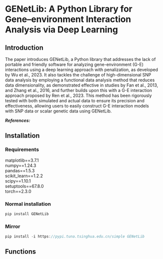 # GENetLib: A Python Library for Gene–environment Interaction Analysis via Deep Learning
## Introduction
The paper introduces GENetLib, a Python library that addresses the lack of portable and friendly software for analyzing gene-environment (G-E) interactions using a deep learning approach with penalization, as developed by Wu et al., 2023. It also tackles the challenge of high-dimensional SNP data analysis by employing a functional data analysis method that reduces data dimensionality, as demonstrated effective in studies by Fan et al., 2013, and Zhang et al., 2016, and further builds upon this with a G-E interaction approach proposed by Ren et al., 2023. This method has been rigorously tested with both simulated and actual data to ensure its precision and effectiveness, allowing users to easily construct G-E interaction models with SNP data or scalar genetic data using GENetLib.

***References:***

## Installation
### Requirements
matplotlib==3.7.1<br />
numpy==1.24.3<br />
pandas==1.5.3<br />
scikit_learn==1.2.2<br />
scipy==1.10.1<br />
setuptools==67.8.0<br />
torch==2.3.0<br />
### Normal installation
```c
pip install GENetLib
```
### Mirror
```c
pip install -i https://pypi.tuna.tsinghua.edu.cn/simple GENetLib
```
## Functions


